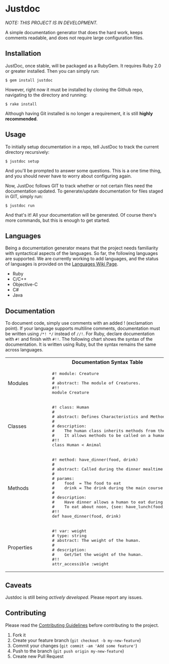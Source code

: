# Justdoc

_NOTE: THIS PROJECT IS IN DEVELOPMENT._

A simple documentation generator that does the hard work, keeps comments readable, and does not require large configuration files. 

## Installation

JustDoc, once stable, will be packaged as a RubyGem. It requires Ruby 2.0 or greater installed. Then you can simply run:

    $ gem install justdoc
    
However, right now it must be installed by cloning the Github repo, navigating to the directory and running:

    $ rake install

Although having Git installed is no longer a requirement, it is still __highly recommended__. 

## Usage

To initially setup documentation in a repo, tell JustDoc to track the current directory recursively:

    $ justdoc setup

And you'll be prompted to answer some questions. This is a one time thing, and you should never have to worry about configuring again.  

Now, JustDoc follows GIT to track whether or not certain files need the documentation updated. To generate/update documentation for files staged in GIT, simply run:

    $ justdoc run

And that's it! All your documentation will be generated. Of course there's more commands, but this is enough to get started.

## Languages
Being a documentation generator means that the project needs familiarity with syntactical aspects of the languages.  So far, the following languages are supported. We are currently working to add languages, and the status of languages is provided on the [Languages Wiki Page]().  

  - Ruby
  - C/C++  
  - Objective-C  
  - C#  
  - Java

## Documentation
To document code, simply use comments with an added ! (exclamation point).  If your language supports multiline comments, documentation must be written using `/*! */` instead of `//!`.  For Ruby, declare documentation with `#!` and finish with `#!!`. The following chart shows the syntax of the documentation. It is written using Ruby, but the syntax remains the same across languages.

<table>
  <tr><th colspan="2" style="text-align:center;">Documentation Syntax Table</th></tr>
  <tr>
    <td>Modules</td>
    <td>
    <pre>      #! module: Creature
      #
      # abstract: The module of Creatures.
      #!!
      module Creature</pre></td>
  </tr>
  <tr>
    <td>Classes</td>
    <td>
    <pre>      #! class: Human
      #
      # abstract: Defines Characteristics and Methods of a Human.
      #
      # description:
      #    The human class inherits methods from the Animal class.
      #    It allows methods to be called on a human object.
      #!!
      class Human &lt; Animal</pre></td>
  </tr>
  <tr>
    <td>Methods</td>
    <td>
    <pre>      #! method: have_dinner(food, drink)
      #
      # abstract: Called during the dinner mealtime.
      #
      # params:
      #    food  = The food to eat
      #    drink = The drink during the main course
      #
      # description:
      #    Have dinner allows a human to eat during the evening time.
      #    To eat about noon, {see: have_lunch(food, drink)}
      #!!
      def have_dinner(food, drink)</pre></td>
  </tr>
  <tr>
    <td>Properties</td>
    <td>
    <pre>      #! var: weight
      # type: string
      # abstract: The weight of the human.
      #
      # description:
      #    Get/Set the weight of the human.
      #!!
      attr_accessible :weight</pre></td>
  </tr>
</table>

## Caveats
Justdoc is still being _actively developed_. Please report any issues.

## Contributing

Please read the [Contributing Guidelines](https://github.com/codeblooded/justdoc/blob/master/CONTRIBUTING.md) before contributing to the project.

1. Fork it
2. Create your feature branch (`git checkout -b my-new-feature`)
3. Commit your changes (`git commit -am 'Add some feature'`)
4. Push to the branch (`git push origin my-new-feature`)
5. Create new Pull Request
